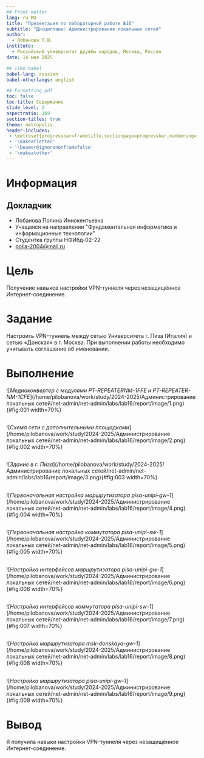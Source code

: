 ```yaml
---
## Front matter
lang: ru-RU
title: "Презентация по лабораторной работе №16"
subtitle: "Дисциплина: Администрирование локальных сетей"
author:
  - Лобанова П.И.
institute:
  - Российский университет дружбы народов, Москва, Россия
date: 14 мая 2025

## i18n babel
babel-lang: russian
babel-otherlangs: english

## Formatting pdf
toc: false
toc-title: Содержание
slide_level: 2
aspectratio: 169
section-titles: true
theme: metropolis
header-includes:
 - \metroset{progressbar=frametitle,sectionpage=progressbar,numbering=fraction}
 - '\makeatletter'
 - '\beamer@ignorenonframefalse'
 - '\makeatother'
---
```


# Информация

## Докладчик


  * Лобанова Полина Иннокентьевна
  * Учащаяся на направлении "Фундаментальная информатика и информационные технологии"
  * Студентка группы НФИбд-02-22
  * [polla-2004@mail.ru](polla-2004@mail.ru)
  
# Цель

Получение навыков настройки VPN-туннеля через незащищённое Интернет-соединение.

# Задание

Настроить VPN-туннель между сетью Университета г. Пиза (Италия) и сетью «Донская» в г. Москва.
При выполнении работы необходимо учитывать соглашение об именовании.

# Выполнение

![*Медиаконвертер с модулями PT-REPEATERNM-1FFE и PT-REPEATER-NM-1CFE*](/home/pilobanova/work/study/2024-2025/Администрирование локальных сетей/net-admin/net-admin/labs/lab16/report/image/1.png){#fig:001 width=70%}

## 

![*Схема сети с дополнительными площадками*](/home/pilobanova/work/study/2024-2025/Администрирование локальных сетей/net-admin/net-admin/labs/lab16/report/image/2.png){#fig:002 width=70%}

## 

![*Здание в г. Пиза*](/home/pilobanova/work/study/2024-2025/Администрирование локальных сетей/net-admin/net-admin/labs/lab16/report/image/3.png){#fig:003 width=70%}

## 

![*Первоначальная настройка маршрутизатора pisa-unipi-gw-1*](/home/pilobanova/work/study/2024-2025/Администрирование локальных сетей/net-admin/net-admin/labs/lab16/report/image/4.png){#fig:004 width=70%}

## 

![*Первоначальная настройка коммутатора pisa-unipi-sw-1*](/home/pilobanova/work/study/2024-2025/Администрирование локальных сетей/net-admin/net-admin/labs/lab16/report/image/5.png){#fig:005 width=70%}

## 

![*Настройка интерфейсов маршрутизатора pisa-unipi-gw-1*](/home/pilobanova/work/study/2024-2025/Администрирование локальных сетей/net-admin/net-admin/labs/lab16/report/image/6.png){#fig:006 width=70%}

## 

![*Настройка интерфейсов коммутатора pisa-unipi-sw-1*](/home/pilobanova/work/study/2024-2025/Администрирование локальных сетей/net-admin/net-admin/labs/lab16/report/image/7.png){#fig:007 width=70%}

## 

![*Настройка маршрутизатора msk-donskaya-gw-1*](/home/pilobanova/work/study/2024-2025/Администрирование локальных сетей/net-admin/net-admin/labs/lab16/report/image/8.png){#fig:008 width=70%}

## 

![*Настройка маршрутизатора pisa-unipi-gw-1*](/home/pilobanova/work/study/2024-2025/Администрирование локальных сетей/net-admin/net-admin/labs/lab16/report/image/9.png){#fig:009 width=70%}

# Вывод

Я получила навыки настройки VPN-туннеля через незащищённое Интернет-соединение.


